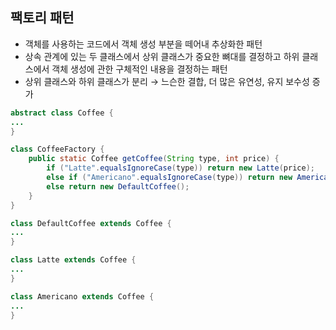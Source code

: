 ## 팩토리 패턴

- 객체를 사용하는 코드에서 객체 생성 부분을 떼어내 추상화한 패턴
- 상속 관계에 있는 두 클래스에서 상위 클래스가 중요한 뼈대를 결정하고 하위 클래스에서 객체 생성에 관한 구체적인 내용을 결정하는 패턴
- 상위 클래스와 하위 클래스가 분리 → 느슨한 결합, 더 많은 유연성, 유지 보수성 증가

```java
abstract class Coffee {
...
}

class CoffeeFactory {
	public static Coffee getCoffee(String type, int price) {
		if ("Latte".equalsIgnoreCase(type)) return new Latte(price);
		else if ("Americano".equalsIgnoreCase(type)) return new Americano(price);
		else return new DefaultCoffee();
	}
}

class DefaultCoffee extends Coffee {
...
}

class Latte extends Coffee {
...
}

class Americano extends Coffee {
...
}
```
